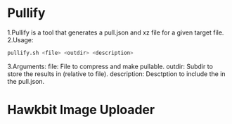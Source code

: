 # Pullify
1.Pullify is a tool that generates a pull.json and xz file for a given target file.
2.Usage: 
```bash
pullify.sh <file> <outdir> <description>
```
3.Arguments:
   file: File to compress and make pullable.
   outdir: Subdir to store the results in (relative to file).
   description: Desctption to include the in the pull.json.

# Hawkbit Image Uploader
